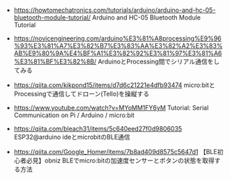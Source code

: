 
- https://howtomechatronics.com/tutorials/arduino/arduino-and-hc-05-bluetooth-module-tutorial/
 Arduino and HC-05 Bluetooth Module Tutorial

- https://novicengineering.com/arduino%E3%81%A8processing%E9%96%93%E3%81%A7%E3%82%B7%E3%83%AA%E3%82%A2%E3%83%AB%E9%80%9A%E4%BF%A1%E3%82%92%E3%81%97%E3%81%A6%E3%81%BF%E3%82%8B/
 ArduinoとProcessing間でシリアル通信をしてみる

- https://qiita.com/kikpond15/items/d7d6c21221e4dfb93474
 micro:bitとProcessingで通信してドローン(Tello)を操縦する

- https://www.youtube.com/watch?v=MYoMM1FY6yM
 Tutorial: Serial Communication on Pi / Arduino / micro:bit

- https://qiita.com/bleach31/items/5c640eed27f0d9806035
 ESP32@arduino ideとmicrobitのBLE通信

- https://qiita.com/Google_Homer/items/7b8ad409d8575c5647d1
 【BLE初心者必見】obniz BLEでmicro:bitの加速度センサーとボタンの状態を取得する方法

